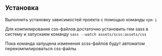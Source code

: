 ## Установка

Выполнить установку зависимостей проекта с помощью команды 
`npm i`  

Для компилирования css-файлов достаточно установить гем sass в систему и запускаем команду
`sass --watch assets/scss:assets/css`  

Пока команда запущена изменения scss-файлов будут автоматом перекомпилироваться css-файлы 